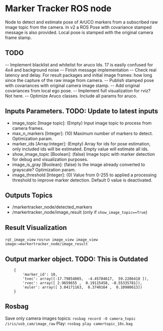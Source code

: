 # Marker Tracker ROS node

Node to detect and estimate pose of ArUCO markers from a subscribed raw image topic from the camera.
In v2 a ROS Pose with covariance stamped message is also provided. Local pose is stamped with the original camera frame stamp.


## TODO

-- Implement blacklist and whitelist for aruco Ids. 17 is easily confused for 4x4 and background noise
-- Finish message implementation
-- Check real latency and delay. For result packages and initial image frames: how long since the capture of the raw image from camera.
-- Publish stamped pose with covariances with original camera image stamp.
-- Add original covariances from local ego pose. 
-- Implement full visualization for rviz? Not here.
-- Optimize Aruco classes. Include all params for aruco.


## Inputs Parameters. TODO: Update to latest inputs

* image_topic  [Image topic]: (Empty) Input image topic to process from camera frames.
* max_n_markers [Integer]: (10) Maximum number of markers to detect. Optimization param.
* marker_ids [Array:Integer]: (Empty) Array for ids for pose estimation, only included ids will be estimated. Empty value will estimate all ids.
* show_image_topic [Boolean]: (false) Image topic with marker detection for debug and visualization purposes.
* image_is_gray [Boolean]: (false) Is the image already converted to grayscale? Optimization param.
* image_threshold [Integer]: (0) Value from 0-255 to applied a processing threshold to improve marker detection. Default 0 value is deactivated. 

## Outputs Topics

 * /markertracker_node/detected_markers
 * /markertracker_node/image_result (only if `show_image_topic==True`)
 
## Result Visualization

`rqt_image_view`
`rosrun image_view image_view image:=markertracker_node/image_result`


## Output marker object. TODO: This is Outdated
```
    {
        'marker_id': 10,
        'tvec': array([-17.79854065,  -4.45784617,  59.2286418 ]),
        'rvec': array([ 2.9659655 ,  0.19115458, -0.55335781]), 
        'euler': array([ 3.04171163,  0.3740164 ,  0.10980613])
    }
```

## Rosbag
Save only camera images topics:
`rosbag record -O camera_topic /iris/usb_cam/image_raw`
Play: 
`rosbag play camertopic_10s.bag`
